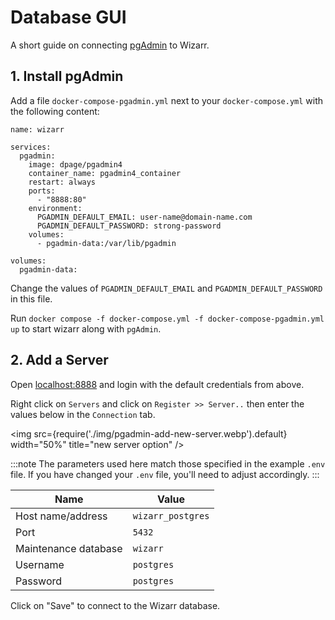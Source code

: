 # Database GUI

A short guide on connecting [pgAdmin](https://www.pgadmin.org/) to Wizarr.

## 1. Install pgAdmin

Add a file `docker-compose-pgadmin.yml` next to your `docker-compose.yml` with the following content:

```
name: wizarr

services:
  pgadmin:
    image: dpage/pgadmin4
    container_name: pgadmin4_container
    restart: always
    ports:
      - "8888:80"
    environment:
      PGADMIN_DEFAULT_EMAIL: user-name@domain-name.com
      PGADMIN_DEFAULT_PASSWORD: strong-password
    volumes:
      - pgadmin-data:/var/lib/pgadmin

volumes:
  pgadmin-data:
```

Change the values of `PGADMIN_DEFAULT_EMAIL` and `PGADMIN_DEFAULT_PASSWORD` in this file.

Run `docker compose -f docker-compose.yml -f docker-compose-pgadmin.yml up` to start wizarr along with `pgAdmin`.

## 2. Add a Server

Open [localhost:8888](http://localhost:8888) and login with the default credentials from above.

Right click on `Servers` and click on `Register >> Server..` then enter the values below in the `Connection` tab.

<img src={require('./img/pgadmin-add-new-server.webp').default} width="50%" title="new server option" />

:::note
The parameters used here match those specified in the example `.env` file. If you have changed your `.env` file, you'll need to adjust accordingly.
:::

| Name                 | Value             |
| -------------------- | ----------------- |
| Host name/address    | `wizarr_postgres` |
| Port                 | `5432`            |
| Maintenance database | `wizarr`          |
| Username             | `postgres`        |
| Password             | `postgres`        |

Click on "Save" to connect to the Wizarr database.
